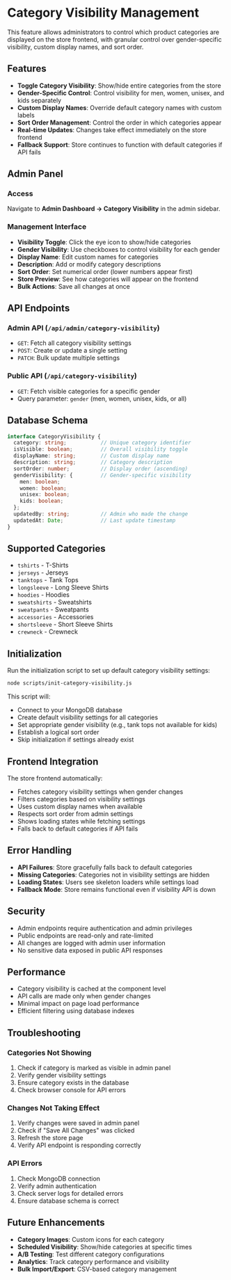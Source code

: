 # Category Visibility Management

This feature allows administrators to control which product categories are displayed on the store frontend, with granular control over gender-specific visibility, custom display names, and sort order.

## Features

- **Toggle Category Visibility**: Show/hide entire categories from the store
- **Gender-Specific Control**: Control visibility for men, women, unisex, and kids separately
- **Custom Display Names**: Override default category names with custom labels
- **Sort Order Management**: Control the order in which categories appear
- **Real-time Updates**: Changes take effect immediately on the store frontend
- **Fallback Support**: Store continues to function with default categories if API fails

## Admin Panel

### Access
Navigate to **Admin Dashboard → Category Visibility** in the admin sidebar.

### Management Interface
- **Visibility Toggle**: Click the eye icon to show/hide categories
- **Gender Visibility**: Use checkboxes to control visibility for each gender
- **Display Name**: Edit custom names for categories
- **Description**: Add or modify category descriptions
- **Sort Order**: Set numerical order (lower numbers appear first)
- **Store Preview**: See how categories will appear on the frontend
- **Bulk Actions**: Save all changes at once

## API Endpoints

### Admin API (`/api/admin/category-visibility`)
- `GET`: Fetch all category visibility settings
- `POST`: Create or update a single setting
- `PATCH`: Bulk update multiple settings

### Public API (`/api/category-visibility`)
- `GET`: Fetch visible categories for a specific gender
- Query parameter: `gender` (men, women, unisex, kids, or all)

## Database Schema

```typescript
interface CategoryVisibility {
  category: string;           // Unique category identifier
  isVisible: boolean;         // Overall visibility toggle
  displayName: string;        // Custom display name
  description: string;        // Category description
  sortOrder: number;          // Display order (ascending)
  genderVisibility: {         // Gender-specific visibility
    men: boolean;
    women: boolean;
    unisex: boolean;
    kids: boolean;
  };
  updatedBy: string;          // Admin who made the change
  updatedAt: Date;            // Last update timestamp
}
```

## Supported Categories

- `tshirts` - T-Shirts
- `jerseys` - Jerseys
- `tanktops` - Tank Tops
- `longsleeve` - Long Sleeve Shirts
- `hoodies` - Hoodies
- `sweatshirts` - Sweatshirts
- `sweatpants` - Sweatpants
- `accessories` - Accessories
- `shortsleeve` - Short Sleeve Shirts
- `crewneck` - Crewneck

## Initialization

Run the initialization script to set up default category visibility settings:

```bash
node scripts/init-category-visibility.js
```

This script will:
- Connect to your MongoDB database
- Create default visibility settings for all categories
- Set appropriate gender visibility (e.g., tank tops not available for kids)
- Establish a logical sort order
- Skip initialization if settings already exist

## Frontend Integration

The store frontend automatically:
- Fetches category visibility settings when gender changes
- Filters categories based on visibility settings
- Uses custom display names when available
- Respects sort order from admin settings
- Shows loading states while fetching settings
- Falls back to default categories if API fails

## Error Handling

- **API Failures**: Store gracefully falls back to default categories
- **Missing Categories**: Categories not in visibility settings are hidden
- **Loading States**: Users see skeleton loaders while settings load
- **Fallback Mode**: Store remains functional even if visibility API is down

## Security

- Admin endpoints require authentication and admin privileges
- Public endpoints are read-only and rate-limited
- All changes are logged with admin user information
- No sensitive data exposed in public API responses

## Performance

- Category visibility is cached at the component level
- API calls are made only when gender changes
- Minimal impact on page load performance
- Efficient filtering using database indexes

## Troubleshooting

### Categories Not Showing
1. Check if category is marked as visible in admin panel
2. Verify gender visibility settings
3. Ensure category exists in the database
4. Check browser console for API errors

### Changes Not Taking Effect
1. Verify changes were saved in admin panel
2. Check if "Save All Changes" was clicked
3. Refresh the store page
4. Verify API endpoint is responding correctly

### API Errors
1. Check MongoDB connection
2. Verify admin authentication
3. Check server logs for detailed errors
4. Ensure database schema is correct

## Future Enhancements

- **Category Images**: Custom icons for each category
- **Scheduled Visibility**: Show/hide categories at specific times
- **A/B Testing**: Test different category configurations
- **Analytics**: Track category performance and visibility
- **Bulk Import/Export**: CSV-based category management
